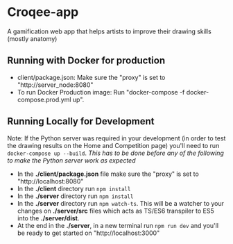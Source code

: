 # Croqee-app
A gamification web app that helps artists to improve their drawing skills (mostly anatomy)


## Running with Docker for production
- client/package.json: Make sure the "proxy" is set to "http://server_node:8080"
- To run Docker Production image: Run "docker-compose -f docker-compose.prod.yml up".
 
## Running Locally for Development

Note: If the Python server was required in your development (in order to test the drawing results on the Home and Competition page) you'll need to run `docker-compose up --build`. *This has to be done before any of the following to make the Python server work as expected*

- In the **./client/package.json** file make sure the "proxy" is set to "http://localhost:8080"
- In the **./client** directory run `npm install`
- In the **./server** directory run `npm install`
- In the **./server** directory run `npm watch-ts`. This will be a watcher to your changes on **./server/src** files which acts as TS/ES6 transpiler to ES5 into the **./server/dist**.
- At the end in the **./server**, in a new terminal run `npm run dev` and you'll be ready to get started on "http://localhost:3000" 
